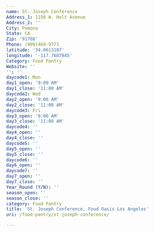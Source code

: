 ```yaml
---
name: St. Joseph Conference
Address_1: 1150 W. Holt Avenue
Address_2: ''
City: Pomona
State: CA
Zip: '91768'
Phone: (909)469-9773
latitude: '34.0613107'
longitude: '-117.7687845'
Category: Food Pantry
Website: ''
'': ''
daycode1: Mon
day1_open: '9:00 AM'
day1_close: '11:00 AM'
daycode2: Wed
day2_open: '9:00 AM'
day2_close: '11:00 AM'
daycode3: Fri
day3_open: '9:00 AM'
day3_close: '11:00 AM'
daycode4: ''
day4_open: ''
day4_close: ''
daycode5: ''
day5_open: ''
day5_close: ''
daycode6: ''
day6_open: ''
daycode7: ''
day7_open: ''
day7_close: ''
Year_Round (Y/N): ''
season_open: ''
season_close: ''
category: Food Pantry
title: 'St. Joseph Conference, Food Oasis Los Angeles'
uri: /food-pantry/st-joseph-conference/

---
```

